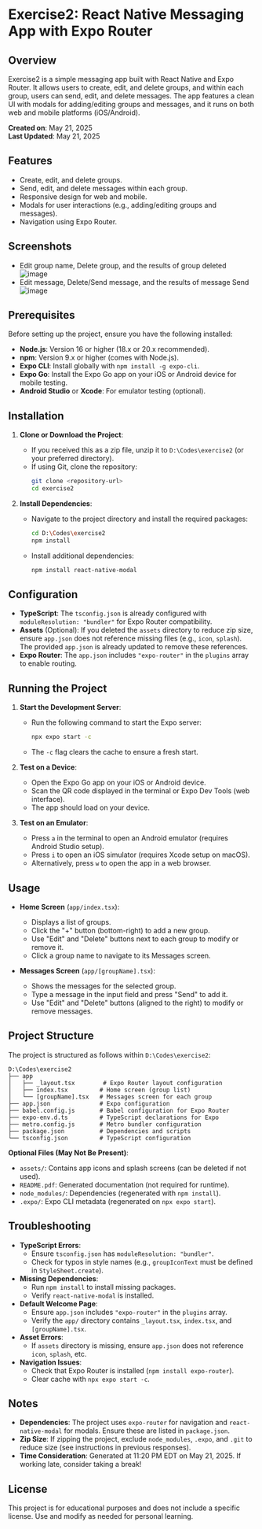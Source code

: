 


# Exercise2: React Native Messaging App with Expo Router

## Overview
Exercise2 is a simple messaging app built with React Native and Expo Router. It allows users to create, edit, and delete groups, and within each group, users can send, edit, and delete messages. The app features a clean UI with modals for adding/editing groups and messages, and it runs on both web and mobile platforms (iOS/Android).

**Created on**: May 21, 2025  
**Last Updated**: May 21, 2025

## Features
- Create, edit, and delete groups.
- Send, edit, and delete messages within each group.
- Responsive design for web and mobile.
- Modals for user interactions (e.g., adding/editing groups and messages).
- Navigation using Expo Router.

## Screenshots
- Edit group name, Delete group, and the results of group deleted
![image](https://github.com/user-attachments/assets/49476c01-edd3-4531-ad10-b6150e6fcc2a)
- Edit message, Delete/Send message, and the results of message Send
![image](https://github.com/user-attachments/assets/df645086-5fb4-4c39-b9b1-8cc7b948663c)

## Prerequisites
Before setting up the project, ensure you have the following installed:
- **Node.js**: Version 16 or higher (18.x or 20.x recommended).
- **npm**: Version 9.x or higher (comes with Node.js).
- **Expo CLI**: Install globally with `npm install -g expo-cli`.
- **Expo Go**: Install the Expo Go app on your iOS or Android device for mobile testing.
- **Android Studio** or **Xcode**: For emulator testing (optional).

## Installation
1. **Clone or Download the Project**:
   - If you received this as a zip file, unzip it to `D:\Codes\exercise2` (or your preferred directory).
   - If using Git, clone the repository:
     ```bash
     git clone <repository-url>
     cd exercise2
     ```

2. **Install Dependencies**:
   - Navigate to the project directory and install the required packages:
     ```bash
     cd D:\Codes\exercise2
     npm install
     ```
   - Install additional dependencies:
     ```bash
     npm install react-native-modal
     ```

## Configuration
- **TypeScript**: The `tsconfig.json` is already configured with `moduleResolution: "bundler"` for Expo Router compatibility.
- **Assets** (Optional): If you deleted the `assets` directory to reduce zip size, ensure `app.json` does not reference missing files (e.g., `icon`, `splash`). The provided `app.json` is already updated to remove these references.
- **Expo Router**: The `app.json` includes `"expo-router"` in the `plugins` array to enable routing.

## Running the Project
1. **Start the Development Server**:
   - Run the following command to start the Expo server:
     ```bash
     npx expo start -c
     ```
   - The `-c` flag clears the cache to ensure a fresh start.

2. **Test on a Device**:
   - Open the Expo Go app on your iOS or Android device.
   - Scan the QR code displayed in the terminal or Expo Dev Tools (web interface).
   - The app should load on your device.

3. **Test on an Emulator**:
   - Press `a` in the terminal to open an Android emulator (requires Android Studio setup).
   - Press `i` to open an iOS simulator (requires Xcode setup on macOS).
   - Alternatively, press `w` to open the app in a web browser.

## Usage
- **Home Screen** (`app/index.tsx`):
  - Displays a list of groups.
  - Click the "+" button (bottom-right) to add a new group.
  - Use "Edit" and "Delete" buttons next to each group to modify or remove it.
  - Click a group name to navigate to its Messages screen.

- **Messages Screen** (`app/[groupName].tsx`):
  - Shows the messages for the selected group.
  - Type a message in the input field and press "Send" to add it.
  - Use "Edit" and "Delete" buttons (aligned to the right) to modify or remove messages.

## Project Structure
The project is structured as follows within `D:\Codes\exercise2`:

```
D:\Codes\exercise2
├── app
│   ├── _layout.tsx        # Expo Router layout configuration
│   ├── index.tsx         # Home screen (group list)
│   └── [groupName].tsx   # Messages screen for each group
├── app.json              # Expo configuration
├── babel.config.js       # Babel configuration for Expo Router
├── expo-env.d.ts         # TypeScript declarations for Expo
├── metro.config.js       # Metro bundler configuration
├── package.json          # Dependencies and scripts
└── tsconfig.json         # TypeScript configuration
```

**Optional Files (May Not Be Present)**:
- `assets/`: Contains app icons and splash screens (can be deleted if not used).
- `README.pdf`: Generated documentation (not required for runtime).
- `node_modules/`: Dependencies (regenerated with `npm install`).
- `.expo/`: Expo CLI metadata (regenerated on `npx expo start`).

## Troubleshooting
- **TypeScript Errors**:
  - Ensure `tsconfig.json` has `moduleResolution: "bundler"`.
  - Check for typos in style names (e.g., `groupIconText` must be defined in `StyleSheet.create`).
- **Missing Dependencies**:
  - Run `npm install` to install missing packages.
  - Verify `react-native-modal` is installed.
- **Default Welcome Page**:
  - Ensure `app.json` includes `"expo-router"` in the `plugins` array.
  - Verify the `app/` directory contains `_layout.tsx`, `index.tsx`, and `[groupName].tsx`.
- **Asset Errors**:
  - If `assets` directory is missing, ensure `app.json` does not reference `icon`, `splash`, etc.
- **Navigation Issues**:
  - Check that Expo Router is installed (`npm install expo-router`).
  - Clear cache with `npx expo start -c`.

## Notes
- **Dependencies**: The project uses `expo-router` for navigation and `react-native-modal` for modals. Ensure these are listed in `package.json`.
- **Zip Size**: If zipping the project, exclude `node_modules`, `.expo`, and `.git` to reduce size (see instructions in previous responses).
- **Time Consideration**: Generated at 11:20 PM EDT on May 21, 2025. If working late, consider taking a break!

## License
This project is for educational purposes and does not include a specific license. Use and modify as needed for personal learning.

